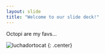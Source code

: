 ```yaml
---
layout: slide
title: "Welcome to our slide deck!"
---
```


Octopi are my favs...

![luchadortocat](https://octodex.github.com/images/luchadortocat.png)
{: .center}

